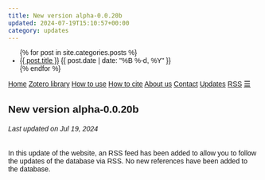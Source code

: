 ```yaml
---
title: New version alpha-0.0.20b
updated: 2024-07-19T15:10:57+00:00
category: updates
---
```


<ul class="posts">
  {% for post in site.categories.posts %}
    <li class="post">
      <a href="{{ post.url }}">{{ post.title }}</a>
      <time class="publish-date" datetime="{{ post.date | date: '%F' }}">
        {{ post.date | date: "%B %-d, %Y" }}
      </time>
    </li>
  {% endfor %}
</ul>

<html>
<head>
<meta name="viewport" content="width=device-width, initial-scale=1">
<link rel="stylesheet" href="https://cdnjs.cloudflare.com/ajax/libs/font-awesome/4.7.0/css/font-awesome.min.css">
<style>
body {margin:0;font-family:Arial}

.topnav {
  overflow: hidden;
  background-color: #333;
}

.topnav a {
  float: left;
  display: block;
  color: #f2f2f2;
  text-align: center;
  padding: 14px 16px;
  text-decoration: none;
  font-size: 17px;
}

.active {
  background-color: royalblue;
  color: white;
}

.topnav .icon {
  display: none;
}

.dropdown {
  float: left;
  overflow: hidden;
}

.dropdown .dropbtn {
  font-size: 17px;    
  border: none;
  outline: none;
  color: white;
  padding: 14px 16px;
  background-color: inherit;
  font-family: inherit;
  margin: 0;
}

.dropdown-content {
  display: none;
  position: absolute;
  background-color: #f9f9f9;
  min-width: 160px;
  box-shadow: 0px 8px 16px 0px rgba(0,0,0,0.2);
  z-index: 1;
}

.dropdown-content a {
  float: none;
  color: black;
  padding: 12px 16px;
  text-decoration: none;
  display: block;
  text-align: left;
}

.topnav a:hover, .dropdown:hover .dropbtn {
  background-color: #555;
  color: white;
}

.dropdown-content a:hover {
  background-color: #ddd;
  color: black;
}

.dropdown:hover .dropdown-content {
  display: block;
}

@media screen and (max-width: 600px) {
  .topnav a:not(:first-child), .dropdown .dropbtn {
    display: none;
  }
  .topnav a.icon {
    float: right;
    display: block;
  }
}

@media screen and (max-width: 600px) {
  .topnav.responsive {position: relative;}
  .topnav.responsive .icon {
    position: absolute;
    right: 0;
    top: 0;
  }
  .topnav.responsive a {
    float: none;
    display: block;
    text-align: left;
  }
  .topnav.responsive .dropdown {float: none;}
  .topnav.responsive .dropdown-content {position: relative;}
  .topnav.responsive .dropdown .dropbtn {
    display: block;
    width: 100%;
    text-align: left;
  }
}
</style>
</head>
<body>

<div class="topnav" id="myTopnav">
  <a href="https://cpimentelguerra.com/chemobrionics/">Home</a>
  <a href="https://cpimentelguerra.com/chemobrionics/zotero">Zotero library</a>
  <a href="https://cpimentelguerra.com/chemobrionics/howtouse">How to use</a>
  <a href="https://cpimentelguerra.com/chemobrionics/howtocite">How to cite</a>
  <a href="https://cpimentelguerra.com/chemobrionics/about">About us</a>
  <a href="https://cpimentelguerra.com/#contact">Contact</a>
  <a class="active" href="https://cpimentelguerra.com/chemobrionics/updates">Updates</a>
  <a href="https://cpimentelguerra.com/chemobrionics/feed.xml">RSS</a>
  <a href="javascript:void(0);" style="font-size:15px;" class="icon" onclick="myFunction()">&#9776;</a>
</div>

<script>
function myFunction() {
  var x = document.getElementById("myTopnav");
  if (x.className === "topnav") {
    x.className += " responsive";
  } else {
    x.className = "topnav";
  }
}
</script>

</body>
</html>

## New version alpha-0.0.20b
###### Last updated on Jul 19, 2024

In this update of the website, an RSS feed has been added to allow you to follow the updates of the database via RSS. No new references have been added to the database.


<script src="https://tinylytics.app/embed/e7zeffP-cdeigWn-stZa.js" defer></script> 
